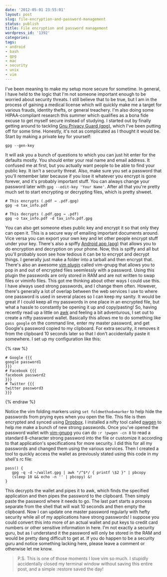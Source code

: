 ```yaml
---
date: '2012-05-01 23:55:01'
layout: post
slug: file-encryption-and-password-management
status: publish
title: File encryption and password management
wordpress_id: '1392'
categories:
tags:
- android
- bash
- gpg
- mac
- security
- unix
- vim
---
```


I've been meaning to make my setup more secure for sometime. In general, I have held to the logic that I'm not someone important enough to be worried about security threats. I still believe that to be true, but I am in the process of gaining a medical license which will quickly make me a target for various frauds, identity thefts, or general treachery. I'm also doing some HIPAA-compliant research this summer which qualifies as a bona fide excuse to get myself secure instead of studying. I started out by finally getting around to tackling [Gnu Privacy Guard (gpg)](http://www.gnupg.org/), which I've been putting off for some time. Honestly, it's not as complicated as I thought it would be. Start by making a private key for yourself:

```
gpg --gen-key
```

It will ask you a bunch of questions to which you can just hit enter for the defaults mostly. You should enter your real name and email address. It confused me at first, but you actually want people to be able to find your public key. It isn't a security threat. Also, make sure you set a password that you'll remember later because if you lose it whatever you encrypt is gone forever, and it's probably important stuff. You can always change your password later with `gpg --edit-key 'Your Name'`. After all that you're pretty much set to start encrypting or decrypting files, which is pretty shweet.

```
# This encrypts (.pdf → .pdf.gpg)
gpg -e tax_info.pdf

# This decrypts (.pdf.gpg → .pdf)
gpg -o tax_info.pdf -d tax_info.pdf.gpg
```

You can also get someone elses public key and encrypt it so that only they can open it. This is a secure way of emailing important documents around. Vice versa you can export your own key and let other people encrypt stuff under your key. There's also a spiffy [Android app (apg)](http://thialfihar.org/projects/apg/) that allows you to do encryption and decryption on your phone. Now, this is spiffy and all but you'll probably soon see how tedious it can be to encrypt and decrypt things. I generally just make a folder into a tarball and then encrypt that. There's also an awesome [vim plugin](https://github.com/vim-scripts/gnupg) called vim-gnupg that allows you to pop in and out of encrypted files seemlessly with a password. Using this plugin the passwords are only stored in RAM and are not written to swap files or viminfo files.
This got me thinking about other ways I could use this. I have always used strong passwords, and I change them often. However, there's generally a lot of overlap between the web services I use to where one password is used in several places so I can keep my sanity. It would be great if I could keep all my passwords in one place in an encrypted file, but what a hassle to constantly be opening it up and copy/pasting! So, having recently read up a little on [awk](http://en.wikipedia.org/wiki/AWK) and feeling a bit adventurous, I set out to create a nifty password wallet. Basically this allows me to do something like `pass google` on the command line, enter my master password, and get Google's password copied to my clipboard. For extra security, it removes it from the clipboard 10 seconds later so that I don't accidentally paste it somewhere. I set up my configuration like this:

{% raw %}
```
# Google {{{
google password1
}}}
# Facebook {{{
facebook password2
}}}
# Twitter {{{
twitter password3
}}}
```
{% endraw %}

Notice the vim folding markers using `set foldmethod=marker` to help hide the passwords from prying eyes when you open the file. This file is then encrypted and synced using [Dropbox](https://www.dropbox.com/). I installed a nifty tool called [pwgen](http://sourceforge.net/projects/pwgen/) to help me make a bunch of new strong passwords. Once you've opened the password wallet with [vim-gnupg](https://github.com/vim-scripts/gnupg) you can do `:r !pwgen -cn 8` to read a standard 8-character strong password into the file or customize it according to that application's specifications for more security. I did this for all my passwords and changed them using the various services. Then I created a tool to quickly access the wallet as previously stated using this code in my shell's rc file:

```
pass() {
   gpg -q -d ~/wallet.gpg | awk "/^$*/ { printf \$2 }" | pbcopy
   (sleep 10 && echo -n '' | pbcopy) &!
}
```

This decrypts the wallet and pipes it to awk, which finds the specified application and then pipes the password to the clipboard. Then simply paste the password where it needs to go. The last part starts a process separate from the shell that will wait 10 seconds and then empty the clipboard. Now I can update one master password regularly with hefty security while all of my applications have strong passwords! I suppose you could convert this into more of an actual wallet and put keys to credit card numbers or other sensitive information in here. I'm not exactly a security guru, but as I understand it the password will only be stored in the RAM and would be pretty dang difficult to get at. If you do happen to be a security guru and notice something lacking here, please leave a comment or otherwise let me know.
> 

> 
> P.S. This is one of those moments I love vim so much. I stupidly accidentally closed my terminal window without saving this entire post, and a simple :restore saved the day!
> 
> 

